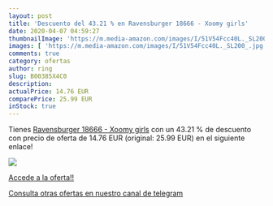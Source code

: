 ```yaml
---
layout: post
title: 'Descuento del 43.21 % en Ravensburger 18666 - Xoomy girls'
date: 2020-04-07 04:59:27
thumbnailImage: 'https://m.media-amazon.com/images/I/51V54Fcc40L._SL200_.jpg'
images: [ 'https://m.media-amazon.com/images/I/51V54Fcc40L._SL200_.jpg' ]
comments: true
category: ofertas
author: ring
slug: B00385X4C0
description:
actualPrice: 14.76 EUR
comparePrice: 25.99 EUR
inStock: true
---
```


Tienes [Ravensburger 18666 - Xoomy girls](https://www.amazon.com/dp/B00385X4C0/?tag=redken08-20) con un 43.21 % de descuento con precio de oferta de 14.76 EUR (original: 25.99 EUR) en el siguiente enlace!

[![](https://m.media-amazon.com/images/I/51V54Fcc40L._SL200_.jpg)](https://www.amazon.com/dp/B00385X4C0/?tag=redken08-20)

[Accede a la oferta!!](https://www.amazon.com/dp/B00385X4C0/?tag=redken08-20)

[Consulta otras ofertas en nuestro canal de telegram](https://t.me/s/ofertas25)
